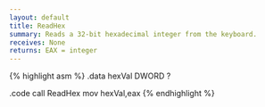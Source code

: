 ```yaml
---
layout: default
title: ReadHex
summary: Reads a 32-bit hexadecimal integer from the keyboard.
receives: None
returns: EAX = integer
---
```

{% highlight asm %}
.data
hexVal DWORD ?

.code
call ReadHex
mov  hexVal,eax
{% endhighlight %}